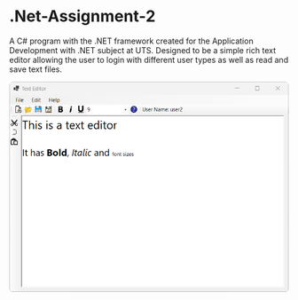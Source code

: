# .Net-Assignment-2
A C# program with the .NET framework created for the Application Development with .NET subject at UTS. 
Designed to be a simple rich text editor allowing the user to login with different user types as well as read and save text files.

![My Image](TextEditorMain.png)
